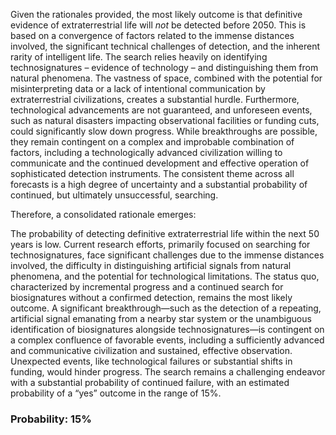 Given the rationales provided, the most likely outcome is that definitive evidence of extraterrestrial life will *not* be detected before 2050. This is based on a convergence of factors related to the immense distances involved, the significant technical challenges of detection, and the inherent rarity of intelligent life. The search relies heavily on identifying technosignatures – evidence of technology – and distinguishing them from natural phenomena. The vastness of space, combined with the potential for misinterpreting data or a lack of intentional communication by extraterrestrial civilizations, creates a substantial hurdle. Furthermore, technological advancements are not guaranteed, and unforeseen events, such as natural disasters impacting observational facilities or funding cuts, could significantly slow down progress. While breakthroughs are possible, they remain contingent on a complex and improbable combination of factors, including a technologically advanced civilization willing to communicate and the continued development and effective operation of sophisticated detection instruments. The consistent theme across all forecasts is a high degree of uncertainty and a substantial probability of continued, but ultimately unsuccessful, searching.

Therefore, a consolidated rationale emerges:

The probability of detecting definitive extraterrestrial life within the next 50 years is low. Current research efforts, primarily focused on searching for technosignatures, face significant challenges due to the immense distances involved, the difficulty in distinguishing artificial signals from natural phenomena, and the potential for technological limitations.  The status quo, characterized by incremental progress and a continued search for biosignatures without a confirmed detection, remains the most likely outcome.  A significant breakthrough—such as the detection of a repeating, artificial signal emanating from a nearby star system or the unambiguous identification of biosignatures alongside technosignatures—is contingent on a complex confluence of favorable events, including a sufficiently advanced and communicative civilization and sustained, effective observation. Unexpected events, like technological failures or substantial shifts in funding, would hinder progress. The search remains a challenging endeavor with a substantial probability of continued failure, with an estimated probability of a “yes” outcome in the range of 15%.

### Probability: 15%